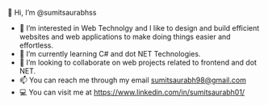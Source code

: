  👋 Hi, I’m @sumitsaurabhss
- 👀 I’m interested in Web Technolgy and I like to design and build efficient websites and web applications to make doing things easier and effortless.
- 🌱 I’m currently learning C# and dot NET Technologies.
- 💞️ I’m looking to collaborate on web projects related to frontend and dot NET.
- 📫 You can reach me through my email sumitsaurabh98@gmail.com
- 💻 You can visit me at https://www.linkedin.com/in/sumitsaurabh01/

<!---
sumitsaurabhss/sumitsaurabhss is a ✨ special ✨ repository because its `README.md` (this file) appears on your GitHub profile.
You can click the Preview link to take a look at your changes.
--->
